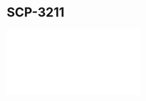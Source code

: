 # SCP-3211
                        


<iframe frameborder='0' scrolling='auto' class='html-block-iframe' src='/scp-3211/html/860441ba6c4031bff31c77f126e8d1389ab95183-251010585758589766' allowtransparency='true' />



                    